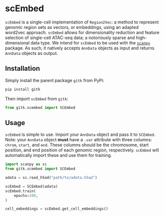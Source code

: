 # scEmbed
`scEmbed` is a single-cell implementation of `Region2Vec`: a method to represent genomic region sets as vectors, or embeddings, using an adapted word2vec approach. `scEmbed` allows for dimensionality reduction and feature selection of single-cell ATAC-seq data; a notoriously sparse and high-dimensional data type. We intend for `scEmbed` to be used with the [`scanpy`](https://scanpy.readthedocs.io/en/stable/) package. As such, it natively accepts `AnnData` objects as input and returns `AnnData` objects as output.

## Installation
Simply install the parent package `gitk` from PyPi:

```bash
pip install gitk
```

Then import `scEmbed` from `gitk`:

```python
from gitk.scembed import SCEmbed
```

## Usage
`scEmbed` is simple to use. Import your `AnnData` object and pass it to `SCEmbed`. Note: your `AnnData` object **must** have a `.var` attribute with three columns: `chrom`, `start`, and `end`. These columns should be the chromosome, start position, and end position of each genomic region, respectively. `scEmbed` will automatically import these and use them for training.

```python
import scanpy as sc
from gitk.scembed import SCEmbed

adata = sc.read_h5ad("path/to/adata.h5ad")

scEmbed = SCEmbed(adata)
scEmbed.train(
    epochs=100,
)

cell_embeddings = scEmbed.get_cell_embeddings()
```